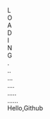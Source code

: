 L<br>
O<br>
A<br>
D<br>
I<br>
N<br>
G<br>
.<br>
..<br>
...<br>
....<br>
.....<br>
......<br>
Hello,Github
